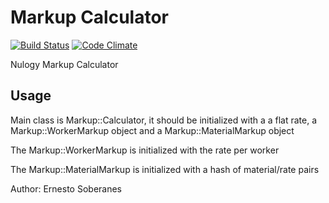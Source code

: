 Markup Calculator
=================

[![Build Status](https://travis-ci.org/netosober/markup.svg)](https://travis-ci.org/netosober/markup) [![Code Climate](https://codeclimate.com/github/netosober/markup/badges/gpa.svg)](https://codeclimate.com/github/netosober/markup)

Nulogy Markup Calculator


Usage
-----

Main class is Markup::Calculator, it should be initialized with a a flat
rate, a Markup::WorkerMarkup object and a Markup::MaterialMarkup object

The Markup::WorkerMarkup is initialized with the rate per worker

The Markup::MaterialMarkup is initialized with a hash of material/rate
pairs


Author: Ernesto Soberanes
